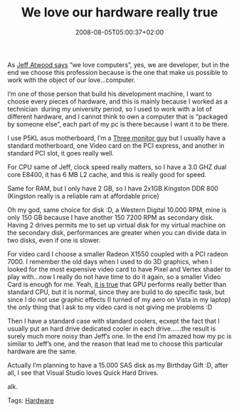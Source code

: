 ﻿---
title: "We love our hardware really true"
description: ""
date: 2008-08-05T05:00:37+02:00
draft: false
tags: [Uncategorized]
categories: [General]
---
As [Jeff Atwood says](http://www.codinghorror.com/blog/archives/001157.html) “we love computers”, yes, we are developer, but in the end we choose this profession because is the one that make us possible to work with the object of our love…computer.

I’m one of those person that build his development machine, I want to choose every pieces of hardware, and this is mainly because I worked as a technician  during my university period, so I used to work with a lot of different hardware, and I cannot think to own a computer that is “packaged by someone else”, each part of my pc is there because I want it to be there.

I use P5KL asus motherboard, I’m a [Three monitor guy](http://www.codewrecks.com/blog/wp-content/uploads/2008/04/pict2009.jpg) but I usually have a standard motherboard, one Video card on the PCI express, and another in standard PCI slot, it goes really well.

For CPU same of Jeff, clock speed really matters, so I have a 3.0 GHZ dual core E8400, it has 6 MB L2 cache, and this is really good for speed.

Same for RAM, but I only have 2 GB, so I have 2x1GB Kingston DDR 800 (Kingston really is a reliable ram at affordable price)

Oh my god, same choice for disk :D, a Western Digital 10.000 RPM, mine is only 150 GB because I have another 150 7200 RPM as secondary disk. Having 2 drives permits me to set up virtual disk for my virtual machine on the secondary disk, performances are greater when you can divide data in two disks, even if one is slower.

For video card I choose a smaller Radeon X1550 coupled with a PCI radeon 7000. I remember the old days when I used to do 3D graphics, when I looked for the most expensive video card to have Pixel and Vertex shader to play with…now I really do not have time to do it again, so a smaller Video Card is enough for me. Yeah, [it is true](http://www.tomshardware.com/reviews/nvidia-cuda-gpu,1954-12.html) that GPU performs really better than standard CPU, but it is normal, since they are build to do specific task, but since I do not use graphic effects (I turned of my aero on Vista in my laptop) the only thing that I ask to my video card is not giving me problems :D

Then I have a standard case with standard coolers, ecxept the fact that I usually put an hard drive dedicated cooler in each drive……the result is surely much more noisy than Jeff’s one. In the end I’m amazed how my pc is similar to Jeff’s one, and the reason that lead me to choose this particular hardware are the same.

Actually I’m planning to have a 15.000 SAS disk as my Birthday Gift :D, after all, I see that Visual Studio loves Quick Hard Drives.

alk.

Tags: [Hardware](http://technorati.com/tag/Hardware)

<!--dotnetkickit-->
